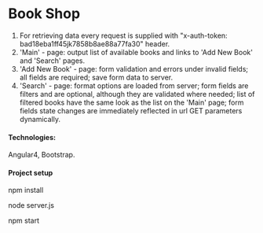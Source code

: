 # Book Shop

1. For retrieving data every request is supplied with "x-auth-token: bad18eba1ff45jk7858b8ae88a77fa30" header.
2. 'Main' - page: output list of available books and links to 'Add New Book' and 'Search' pages.
3. 'Add New Book' - page: form validation and errors under invalid fields; all fields are required; save form data to server.
4. 'Search' - page: format options are loaded from server; form fields are filters and are optional, although they are validated where needed; list of filtered books have the same look as the list on the 'Main' page; form fields state changes are immediately reflected in url GET parameters dynamically.

#### Technologies:

Angular4, Bootstrap.

#### Project setup

npm install

node server.js

npm start

